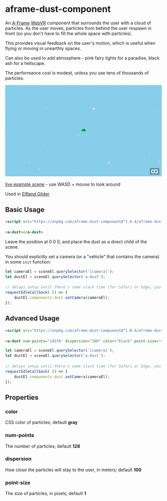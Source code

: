 aframe-dust-component
===

An [A-Frame](https://aframe.io) [WebVR](https://webvr.info/) component that surrounds the user
with a cloud of particles.
As the user moves, particles from behind the user respawn in front
(so you don't have to fill the whole space with particles).

This provides visual feedback on the user's motion, which is useful when flying or
moving in unearthly spaces.

Can also be used to add atmosphere - pink fairy lights for a paradise,
black ash for a hellscape.

The performance cost is modest, unless you use tens of thousands of particles.

![sample screenshot](sample.png)

[live example scene](https://dougreeder.github.io/aframe-dust-component/example.html) - use WASD + mouse to look around

Used in [Elfland Glider](https://elfland-glider.surge.sh/)

Basic Usage
---
```html
<script src="https://unpkg.com/aframe-dust-component@^1.0.4/aframe-dust-component.js"></script>

<a-dust></a-dust>
```
Leave the position at 0 0 0, and place the dust as a direct child of the scene.

You should explicitly set a camera (or a "vehicle" that contains the camera)
in some `init` function:
```javascript
let cameraEl = sceneEl.querySelector('[camera]');
let dustEl = sceneEl.querySelector('a-dust');

// delays setup until there's some slack time (for Safari or Edge, you'll need to polyfill requestIdleCallback)
requestIdleCallback( () => {
	dustEl.components.dust.setCamera(cameraEl);
});

```


Advanced Usage
---
```html
<script src="https://unpkg.com/aframe-dust-component@^1.0.4/aframe-dust-component.js"></script>

<a-dust num-points="24576" dispersion="200" color="black" point-size="4"></a-dust>
```

```javascript
let cameraEl = sceneEl.querySelector('[camera]');
let dustEl = sceneEl.querySelector('a-dust');

// delays setup until there's some slack time (for Safari or Edge, you'll need to polyfill requestIdleCallback)
requestIdleCallback( () => {
	dustEl.components.dust.setCamera(cameraEl);
});

```

Properties
---

### color
CSS color of particles; default **gray**

### num-points
The number of particles; default **128**

### dispersion
How close the particles will stay to the user, in meters; default **100**

### point-size
The size of particles, in pixels; default **1**
